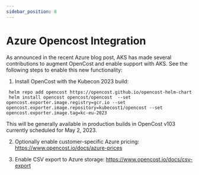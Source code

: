 ```yaml
---
sidebar_position: 8
---
```

Azure Opencost Integration
============

As announced in the recent Azure blog post, AKS has made several contributions to augment OpenCost and enable support with AKS. See the following steps to enable this new functionality: 

1. Install OpenCost with the Kubecon 2023 build:

```
 helm repo add opencost https://opencost.github.io/opencost-helm-chart
 helm install opencost opencost/opencost  --set opencost.exporter.image.registry=gcr.io --set  opencost.exporter.image.repository=kubecost1/opencost --set opencost.exporter.image.tag=kc-eu-2023
```

This will be generally available in production builds in OpenCost v103 currently scheduled for May 2, 2023.

2. Optionally enable customer-specific Azure pricing:
https://www.opencost.io/docs/azure-prices

3. Enable CSV export to Azure storage:
https://www.opencost.io/docs/csv-export
